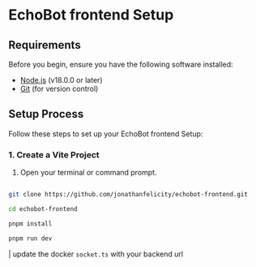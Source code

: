 # EchoBot frontend Setup

## Requirements

Before you begin, ensure you have the following software installed:

- [Node.js](https://nodejs.org/) (v18.0.0 or later)
- [Git](https://git-scm.com/) (for version control)

## Setup Process

Follow these steps to set up your EchoBot frontend Setup:

### 1. Create a Vite Project

1. Open your terminal or command prompt.

```bash

git clone https://github.com/jonathanfelicity/echobot-frontend.git

cd echobot-frontend

pnpm install

pnpm run dev
```


| update the docker `socket.ts` with your backend url